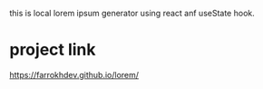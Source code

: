 this is local lorem ipsum generator using react anf useState hook.

# project link
https://farrokhdev.github.io/lorem/